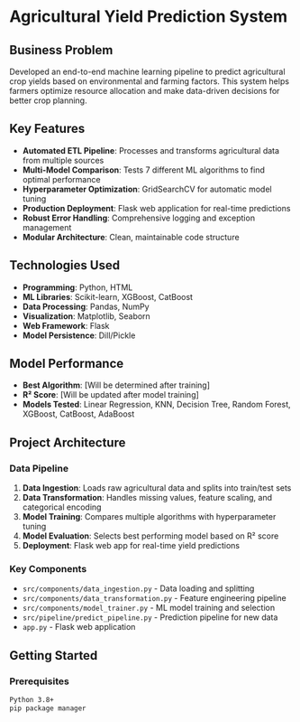 #  Agricultural Yield Prediction System

##  Business Problem
Developed an end-to-end machine learning pipeline to predict agricultural crop yields based on environmental and farming factors. This system helps farmers optimize resource allocation and make data-driven decisions for better crop planning.

##  Key Features
- **Automated ETL Pipeline**: Processes and transforms agricultural data from multiple sources
- **Multi-Model Comparison**: Tests 7 different ML algorithms to find optimal performance
- **Hyperparameter Optimization**: GridSearchCV for automatic model tuning
- **Production Deployment**: Flask web application for real-time predictions
- **Robust Error Handling**: Comprehensive logging and exception management
- **Modular Architecture**: Clean, maintainable code structure

##  Technologies Used
- **Programming**: Python, HTML
- **ML Libraries**: Scikit-learn, XGBoost, CatBoost
- **Data Processing**: Pandas, NumPy
- **Visualization**: Matplotlib, Seaborn
- **Web Framework**: Flask
- **Model Persistence**: Dill/Pickle

##  Model Performance
- **Best Algorithm**: [Will be determined after training]
- **R² Score**: [Will be updated after model training]
- **Models Tested**: Linear Regression, KNN, Decision Tree, Random Forest, XGBoost, CatBoost, AdaBoost

##  Project Architecture

### Data Pipeline
1. **Data Ingestion**: Loads raw agricultural data and splits into train/test sets
2. **Data Transformation**: Handles missing values, feature scaling, and categorical encoding  
3. **Model Training**: Compares multiple algorithms with hyperparameter tuning
4. **Model Evaluation**: Selects best performing model based on R² score
5. **Deployment**: Flask web app for real-time yield predictions

### Key Components
- `src/components/data_ingestion.py` - Data loading and splitting
- `src/components/data_transformation.py` - Feature engineering pipeline
- `src/components/model_trainer.py` - ML model training and selection
- `src/pipeline/predict_pipeline.py` - Prediction pipeline for new data
- `app.py` - Flask web application

##  Getting Started

### Prerequisites
```bash
Python 3.8+
pip package manager